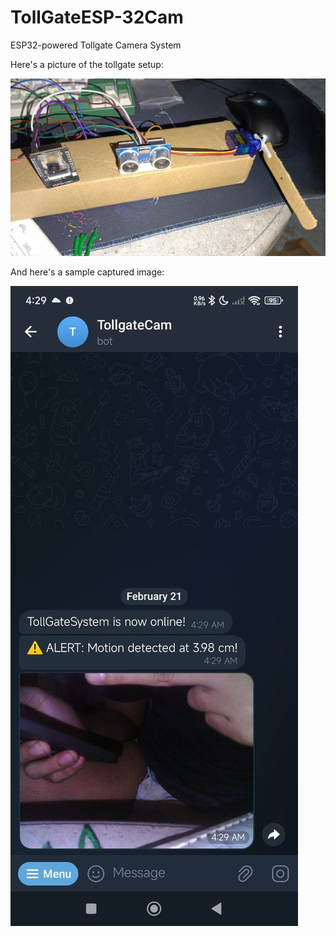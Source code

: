 # TollGateESP-32Cam
ESP32-powered Tollgate Camera System

Here's a picture of the tollgate setup:

![Sample Output](images/sample.jpg)  

And here's a sample captured image:

![Telegram Bot](images/tg-bot.jpg)
